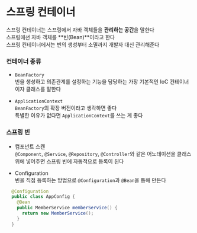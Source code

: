 # 스프링 컨테이너

스프링 컨테이너는 스프링에서 자바 객체들을 **관리하는 공간**을 말한다<br>
스프링에선 자바 객체를 **빈(Bean)**이라고 한다<br>
스프링 컨테이너에서는 빈의 생성부터 소멸까지 개발자 대신 관리해준다

### 컨테이너 종류

- `BeanFactory`<br>
  빈을 생성하고 의존관계를 설정하는 기능을 담당하는 가장 기본적인 IoC 컨테이너이자 클래스를 말한다

- `ApplicationContext`<br>
  `BeanFactory`의 확장 버전이라고 생각하면 좋다<br>
  특별한 이유가 없다면 `ApplicationContext`를 쓰는 게 좋다

### 스프링 빈

- 컴포넌트 스캔<br>
  `@Component`, `@Service`, `@Repository`, `@Controller`와 같은 어노테이션을 클래스 위에 넣어주면 스프링 빈에 자동적으로 등록이 된다

- Configuration<br>
  빈을 직접 등록하는 방법으로 `@Configuration`과 `@Bean`을 통해 만든다

```java
  @Configuration
  public class AppConfig {
    @Bean
    public MemberService memberService() {
      return new MemberService();
    }
  }
```
